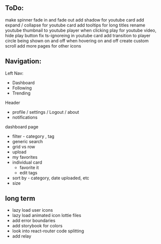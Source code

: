 ## ToDo:
make spinner fade in and fade out
add shadow for youtube card
add expand / collapse for youtube card
add tooltips for long titles
rename youtube thumbnail to youtube player
when clicking play for youtube video, hide play button
fix ts-ignoreing in youtube card
add transition to player circle being shown on and off when hovering on and off
create custom scroll
add more pages for other icons

## Navigation:

Left Nav:
* Dashboard
* Following
* Trending

Header
* profile / settings / Logout / about
* notifications

dashboard page
* filter - category , tag
* generic search
* grid vs row
* upload
* my favorites
* individual card
  - favorite it
  - edit tags
* sort by - category, date uploaded, etc
* size

## long term
- lazy load user icons
- lazy load animated icon lottie files
- add error boundaries
- add storybook for colors
- look into react-router code splitting
- add relay

